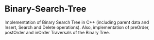 # Binary-Search-Tree
Implementation of Binary Search Tree in C++ (including parent data and Insert, Search and Delete operations).
Also, implementation of preOrder, postOrder and inOrder Traversals of the Binary Tree.
